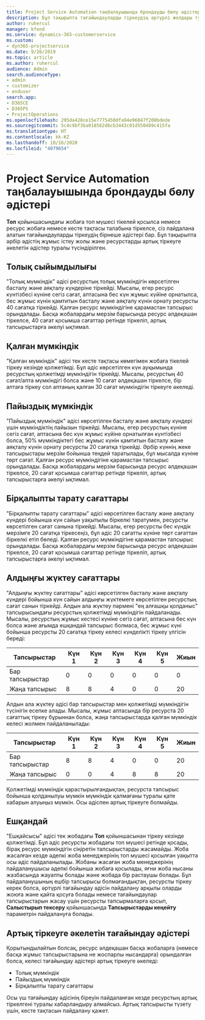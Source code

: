 ```yaml
---
title: Project Service Automation таңбалауышында брондауды бөлу әдістері
description: Бұл тақырыпта тағайындауларды тіркеудің әртүрлі жолдары туралы ақпарат берілген.
author: ruhercul
manager: kfend
ms.service: dynamics-365-customerservice
ms.custom:
- dyn365-projectservice
ms.date: 9/26/2019
ms.topic: article
ms.author: ruhercul
audience: Admin
search.audienceType:
- admin
- customizer
- enduser
search.app:
- D365CE
- D365PS
- ProjectOperations
ms.openlocfilehash: 295da428ce15e7775450dfa94e96047f200bdede
ms.sourcegitcommit: 5c4c9bf3ba018562d6cb3443c01d550489c415fa
ms.translationtype: HT
ms.contentlocale: kk-KZ
ms.lasthandoff: 10/16/2020
ms.locfileid: "4079654"
---
```

# <a name="booking-allocation-methods-in-project-service-automation"></a>Project Service Automation таңбалауышында брондауды бөлу әдістері

**Топ** қойыншасындағы жобаға топ мүшесі тікелей қосылса немесе ресурс жобаға немесе кесте тақтасы талабына тіркелсе, сіз пайдалана алатын тағайындауларды тіркеудің бірнеше әдістері бар. Бұл тақырыпта әрбір әдістің жұмыс істеу жолы және ресурстарды артық тіркеуге әкелетін әдістер туралы түсіндірілген.

## <a name="full-capacity"></a>Толық сыйымдылығы 
"Толық мүмкіндік" әдісі ресурстың толық мүмкіндігін көрсетілген басталу және аяқталу күндеріне тіркейді. Мысалы, егер ресурс күнтізбесі күніне сегіз сағат, аптасына бес күн жұмыс күйіне орнатылса, бес жұмыс күнін қамтитын басталу және аяқталу күнін орнату ресурсты 40 сағатқа тіркейді. Қалған ресурс мүмкіндігіне қарамастан тапсырыс орындалады. Басқа жобалардағы мерзім барысында ресурс әлдеқашан тіркелсе, 40 сағат қосымша сағаттар ретінде тіркеліп, артық тапсырыстарға әкелуі ықтимал.

## <a name="remaining-capacity"></a>Қалған мүмкіндік
"Қалған мүмкіндік" әдісі тек кесте тақтасы көмегімен жобаға тікелей тіркеу кезінде қолжетімді. Бұл әдіс көрсетілген күн ауқымында ресурстың қолжетімді мүмкіндігін тіркейді. Мысалы, ресурстың 40 сағат/апта мүмкіндігі болса және 10 сағат әлдеқашан тіркелсе, бір аптаға тіркеу сол аптаның қалған 30 сағат мүмкіндігін тіркеуге әкеледі.

## <a name="percentage-capacity"></a>Пайыздық мүмкіндік
"Пайыздық мүмкіндік" әдісі көрсетілген басталу және аяқталу күндері үшін мүмкіндіктің пайызын тіркейді. Мысалы, егер ресурстың күніне сегіз сағат, аптасына бес күн жұмыс күйіне орнатылған күнтізбесі болса, 50% мүмкіндіктегі бес жұмыс күнін қамтитын басталу және аяқталу күнін орнату ресурсты 20 сағатқа тіркейді. Әрбір күннің жеке тапсырыстары мерзім бойынша теңдей таратылады, бұл мысалда күніне төрт сағат. Қалған ресурс мүмкіндігіне қарамастан тапсырыс орындалады. Басқа жобалардағы мерзім барысында ресурс әлдеқашан тіркелсе, 20 сағат қосымша сағаттар ретінде тіркеліп, артық тапсырыстарға әкелуі ықтимал.

## <a name="evenly-distribute-hours"></a>Бірқалыпты тарату сағаттары
"Бірқалыпты тарату сағаттары" әдісі көрсетілген басталу және аяқталу күндері бойынша күн сайын уақытылы біркелкі таратумен, ресурсты көрсетілген сағат санына тіркейді. Мысалы, егер ресурсты бес күндік мерзімге 20 сағатқа тіркесеңіз, бұл әдіс 20 сағатты күніне төрт сағаттан біркелкі етіп бөледі. Қалған ресурс мүмкіндігіне қарамастан тапсырыс орындалады. Басқа жобалардағы мерзім барысында ресурс әлдеқашан тіркелсе, 20 сағат қосымша сағаттар ретінде тіркеліп, артық тапсырыстарға әкелуі ықтимал.

## <a name="front-load-hours"></a>Алдыңғы жүктеу сағаттары
"Алдыңғы жүктеу сағаттары" әдісі көрсетілген басталу және аяқталу күндері бойынша күн сайын алдыңғы жүктемеге көрсетілген ресурстың сағат санын тіркейді. Алдын ала жүктеу пәрмені "ең алғашқы қолданыс" тапсырысындағы ресурстың қолжетімді мүмкіндігін пайдаланады. Мысалы, ресурстың жұмыс кестесі күніне сегіз сағат, аптасына бес күн болса және ағымда ешқандай тапсырыс болмаса, бес жұмыс күні бойынша ресурсты 20 сағатқа тіркеу келесі күнделікті тіркеу үлгісін береді: 

|         Тапсырыстар          |    Күн 1    |    Күн 2    |    Күн 3    |    Күн 4    |    Күн 5    |    Жиын    |
|---------------------------|-------------|-------------|-------------|-------------|-------------|-------------|
|    Бар тапсырыстар    |    0        |    0        |    0        |    0        |    0        |    0        |
|    Жаңа тапсырыс          |    8        |    8        |    4        |    0        |    0        |    20       |

Алдын ала жүктеу әдісі бар тапсырыстар мен қолжетімді мүмкіндігін түсінігін есепке алады. Мысалы, жұмыс аптасында бір ресурста 20 сағаттық тіркеу бұрыннан болса, жаңа тапсырыстарда қалған мүмкіндік келесі жолмен пайдаланылады:

|   Тапсырыстар          | Күн 1 | Күн 2 | Күн 3 | Күн 4 | Күн 5 | Жиын |
|---------------------|-------|-------|-------|-------|-------|-------|
| Бар тапсырыстар | 8     | 8     | 4     | 0     | 0     | 20    |
| Жаңа тапсырыс       | 0     | 0     | 4     | 8     | 8     | 20    |

Қолжетімді мүмкіндік қарастырылғандықтан, ресурста тапсырыс бойынша қолданылуы мүмкін мүмкіндік қалмағаны туралы қате хабарын алуыңыз мүмкін. Осы әдіспен артық тіркеуге болмайды.

## <a name="none"></a>Ешқандай
"Ешқайсысы" әдісі тек жобадағы **Топ** қойыншасынан тіркеу кезінде қолжетімді. Бұл әдіс ресурсты жобадағы топ мүшесі ретінде қосады, бірақ ресурс мүмкіндігін сіңіретін тапсырыстарды жасамайды. Жоба жасалған кезде әдепкі жоба менеджерінің топ мүшесі қосылған уақытта осы әдіс пайдаланылады. Жобаны жасаған жоба менеджерінің пайдаланушысы әдепкі бойынша жобаға қосылады, яғни жоба нысаны жазбасында жауапты болады және жобада бір растаушы болады. Бұл пайдаланушының ешбір тапсырысы болмағандықтан, ресурсты тіркеу керек болса, әртүрлі тағайындау әдісін пайдалану арқылы оларды жоюға және қайта қосуға болады немесе тағайындаулар тапсырыстарын жасау үшін ресурсты тапсырмаларға қосып, **Салыстырып тексеру** қойыншасында **Тапсырыстарды кеңейту** параметрін пайдалануға болады.

## <a name="allocation-methods-that-lead-to-overbooking"></a>Артық тіркеуге әкелетін тағайындау әдістері
Қорытындылайтын болсақ, ресурс әлдеқашан басқа жобаларға (немесе басқа жұмыс тапсырыстарына не жоспарлы нысандарға) орындалған болса, келесі тағайындау әдістері артық тіркеуге әкеледі:

- Толық мүмкіндік
- Пайыздық мүмкіндік
- Бірқалыпты тарату сағаттары

Осы үш тағайындау әдісінің біреуін пайдаланған кезде ресурстың артық тіркелгені туралы хабарландыру алмайсыз. Артық тапсырысты түзету үшін, кесте тақтасын пайдалану қажет.
